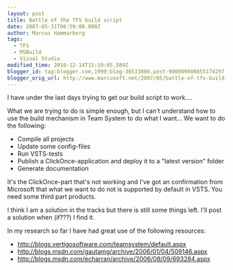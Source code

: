 ```yaml
---
layout: post
title: Battle of the TFS build script
date: 2007-05-31T06:59:00.000Z
author: Marcus Hammarberg
tags:
  - TFS
  - MSBuild
  - Visual Studio
modified_time: 2010-12-14T15:19:05.589Z
blogger_id: tag:blogger.com,1999:blog-36533086.post-900809608655174297
blogger_orig_url: http://www.marcusoft.net/2007/05/battle-of-tfs-build-script.html
---
```


I
have under the last days trying to get our build script to work....

What we are trying to do is simple enough, but I can't understand
how to use the build mechanism in Team System to do what I want... We
want to do the following:

- Compile all projects
- Update some config-files
- Run VSTS-tests
- Publish a ClickOnce-application and deploy
  it to a "latest version" folder
- Generate documentation

It's the ClickOnce-part that's not working and
<span id="SPELLING_ERROR_5" class="blsp-spelling-corrected">I've
got an confirmation from Microsoft that what we want to do not is
supported by default in VSTS. You need some third part
products.

I think I am a solution in the tracks but there is still some things
left. I'll post a solution when (if???) I find it.

In my research so far I have had great use of the following resources:

- <http://blogs.vertigosoftware.com/teamsystem/default.aspx>
- <http://blogs.msdn.com/gautamg/archive/2006/01/04/509146.aspx>
- <http://blogs.msdn.com/echarran/archive/2006/08/09/693284.aspx>

